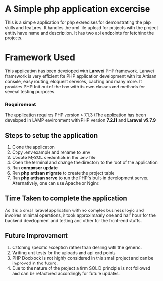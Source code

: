 # A Simple php application excercise

This is a simple application for php exerecises for demonstrating the php skills and features. 
It handles the xml file upload for projects with the project entity have name and description. It has two api endpoints for fetching the projects.

# Framework Used

This application has been developed with **Laravel** PHP framework. Laravel framework is very efficient for PHP application development with its Artisan console, easy routing, eloquent services, caching and many more. It provides PHPUnit out of the box with its own classes and methods for several testing purposes.

### Requirement
The application requires PHP version > 7.1.3
(The application has been developed in LAMP environment with PHP version **7.2.11** and **Laravel v5.7.9**

## Steps to setup the application

1. Clone the application
2. Copy .env.example and rename to .env
3. Update MySQL credentials in the .env file
4. Open the terminal and change the directory to the root of the application
5. Run **composer update**
6. Run **php artisan migrate** to create the project table
7. Run **php artisan serve** to run the PHP's built-in development server. Alternatively, one can use Apache or Nginx


## Time Taken to complete the application
As it is a small laravel application with no complex business logic and involves minimal operations, it took approximately one and half hour for the backend development and testing and other for the front-end stuffs.

## Future Improvement
1. Catching specific exception rather than dealing with the generic.
2. Writing unit tests for the uploads and api end points
3. PHP Docblock is not highly considered in this small project and can be improved in the future.
4. Due to the nature of the project a firm SOLID principle is not followed and can be refactored accordingly for future updates. 